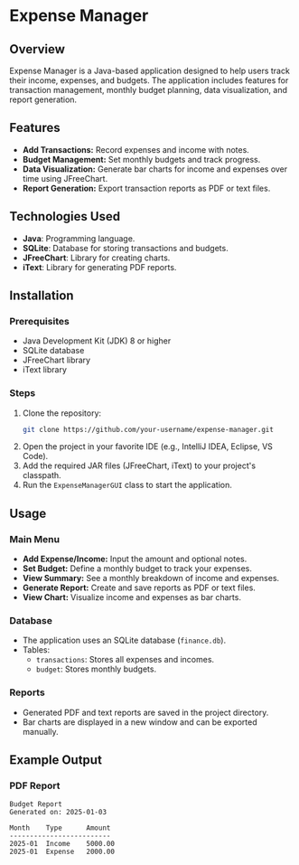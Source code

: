 # Expense Manager

## Overview
Expense Manager is a Java-based application designed to help users track their income, expenses, and budgets. The application includes features for transaction management, monthly budget planning, data visualization, and report generation.

## Features
- **Add Transactions:** Record expenses and income with notes.
- **Budget Management:** Set monthly budgets and track progress.
- **Data Visualization:** Generate bar charts for income and expenses over time using JFreeChart.
- **Report Generation:** Export transaction reports as PDF or text files.

## Technologies Used
- **Java**: Programming language.
- **SQLite**: Database for storing transactions and budgets.
- **JFreeChart**: Library for creating charts.
- **iText**: Library for generating PDF reports.
  
## Installation
### Prerequisites
- Java Development Kit (JDK) 8 or higher
- SQLite database
- JFreeChart library
- iText library

### Steps
1. Clone the repository:
   ```bash
   git clone https://github.com/your-username/expense-manager.git
   ```
2. Open the project in your favorite IDE (e.g., IntelliJ IDEA, Eclipse, VS Code).
3. Add the required JAR files (JFreeChart, iText) to your project's classpath.
4. Run the `ExpenseManagerGUI` class to start the application.

## Usage
### Main Menu
- **Add Expense/Income:** Input the amount and optional notes.
- **Set Budget:** Define a monthly budget to track your expenses.
- **View Summary:** See a monthly breakdown of income and expenses.
- **Generate Report:** Create and save reports as PDF or text files.
- **View Chart:** Visualize income and expenses as bar charts.

### Database
- The application uses an SQLite database (`finance.db`).
- Tables:
  - `transactions`: Stores all expenses and incomes.
  - `budget`: Stores monthly budgets.

### Reports
- Generated PDF and text reports are saved in the project directory.
- Bar charts are displayed in a new window and can be exported manually.

## Example Output
### PDF Report
```
Budget Report
Generated on: 2025-01-03

Month    Type      Amount
-------------------------
2025-01  Income    5000.00
2025-01  Expense   2000.00
```

